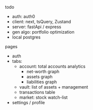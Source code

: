 todo

- auth: auth0
- client: next, tsQuery, Zustand
- server: fastApi / express
- gen algo: portfolio optimization
- local postgres

pages

- auth
- tabs:
  - account: total accounts analytics
    - net-worth graph
    - assets graph
    - liabilities graph
  - vault: list of assets + management
  - transactions table
  - market: stock watch-list
- settings / profile
